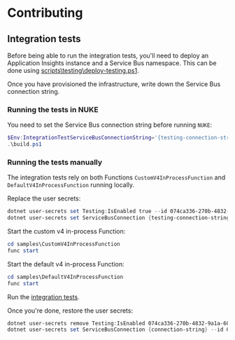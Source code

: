 # Contributing

## Integration tests

Before being able to run the integration tests, you'll need to deploy an Application Insights instance and a Service Bus namespace. This can be done using [scripts\testing\deploy-testing.ps1](scripts\testing\deploy-testing.ps1).

Once you have provisioned the infrastructure, write down the Service Bus connection string.

### Running the tests in NUKE

You need to set the Service Bus connection string before running `NUKE`:

```powershell
$Env:IntegrationTestServiceBusConnectionString='{testing-connection-string}'
.\build.ps1
```

### Running the tests manually

The integration tests rely on both Functions `CustomV4InProcessFunction` and `DefaultV4InProcessFunction` running locally.

Replace the user secrets:

```powershell
dotnet user-secrets set Testing:IsEnabled true --id 074ca336-270b-4832-9a1a-60baf152b727
dotnet user-secrets set ServiceBusConnection {testing-connection-string} --id 074ca336-270b-4832-9a1a-60baf152b727
```

Start the custom v4 in-process Function:

```powershell
cd samples\CustomV4InProcessFunction
func start
```

Start the default v4 in-process Function:

```powershell
cd samples\DefaultV4InProcessFunction
func start
```

Run the [integration tests](tests\AzureFunctionsTelemetryIntegrationTests).

Once you're done, restore the user secrets:

```powershell
dotnet user-secrets remove Testing:IsEnabled 074ca336-270b-4832-9a1a-60baf152b727
dotnet user-secrets set ServiceBusConnection {connection-string} --id 074ca336-270b-4832-9a1a-60baf152b727
```
